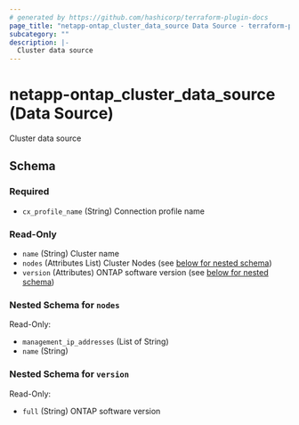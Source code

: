 ```yaml
---
# generated by https://github.com/hashicorp/terraform-plugin-docs
page_title: "netapp-ontap_cluster_data_source Data Source - terraform-provider-netapp-ontap"
subcategory: ""
description: |-
  Cluster data source
---
```


# netapp-ontap_cluster_data_source (Data Source)

Cluster data source



<!-- schema generated by tfplugindocs -->
## Schema

### Required

- `cx_profile_name` (String) Connection profile name

### Read-Only

- `name` (String) Cluster name
- `nodes` (Attributes List) Cluster Nodes (see [below for nested schema](#nestedatt--nodes))
- `version` (Attributes) ONTAP software version (see [below for nested schema](#nestedatt--version))

<a id="nestedatt--nodes"></a>
### Nested Schema for `nodes`

Read-Only:

- `management_ip_addresses` (List of String)
- `name` (String)


<a id="nestedatt--version"></a>
### Nested Schema for `version`

Read-Only:

- `full` (String) ONTAP software version


